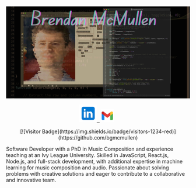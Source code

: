![Header](Brendan.jpg)

<p align="center">
  <a href="https://linkedin.com/in/brendangmcmullen/" target="_blank" rel="noopenernoreferrer"><img class="linkedin-icon" src="icons8-linkedin-48.png">&nbsp;&nbsp;</a>
  <a href="mailto:brendangmcmullen@gmail.com" target="_blank" rel="noopener noreferrer"><img height="35" src="./icons8-gmail-48.png"></a>&nbsp;&nbsp;
</p>


<p align="center">
  [![Visitor Badge](https://img.shields.io/badge/visitors-1234-red)](https://github.com/bgmcmullen)
</p>
<p>
Software Developer with a PhD in Music Composition and experience teaching at an Ivy League
University. Skilled in JavaScript, React.js, Node.js, and full-stack development, with additional
expertise in machine learning for music composition and audio. Passionate about solving problems
with creative solutions and eager to contribute to a collaborative and innovative team.
</p>


